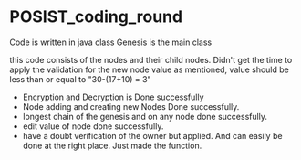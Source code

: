 # POSIST_coding_round
Code is written in java
class Genesis is the main class

this code consists of the nodes and their child nodes. Didn't get the time to apply the validation for the new node value as mentioned, value should be less than or equal to "30-(17+10) = 3"

- Encryption and Decryption is Done successfully
- Node adding and creating new Nodes Done successfully.
- longest chain of the genesis and on any node done successfully.
- edit value of node done successfully.
- have a doubt verification of the owner but applied. And can easily be done at the right place. Just made the function.
